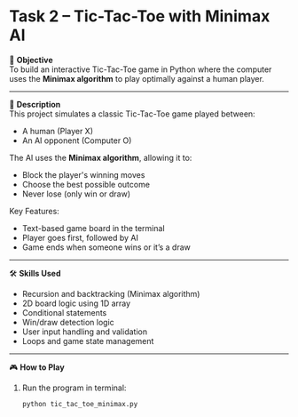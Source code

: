 # Task 2 – Tic-Tac-Toe with Minimax AI

📌 **Objective**  
To build an interactive Tic-Tac-Toe game in Python where the computer uses the **Minimax algorithm** to play optimally against a human player.

---

🧠 **Description**  
This project simulates a classic Tic-Tac-Toe game played between:
- A human (Player X)
- An AI opponent (Computer O)

The AI uses the **Minimax algorithm**, allowing it to:
- Block the player's winning moves
- Choose the best possible outcome
- Never lose (only win or draw)

Key Features:
- Text-based game board in the terminal
- Player goes first, followed by AI
- Game ends when someone wins or it’s a draw

---

🛠 **Skills Used**
- Recursion and backtracking (Minimax algorithm)
- 2D board logic using 1D array
- Conditional statements
- Win/draw detection logic
- User input handling and validation
- Loops and game state management

---

🎮 **How to Play**
1. Run the program in terminal:
   ```bash
   python tic_tac_toe_minimax.py
